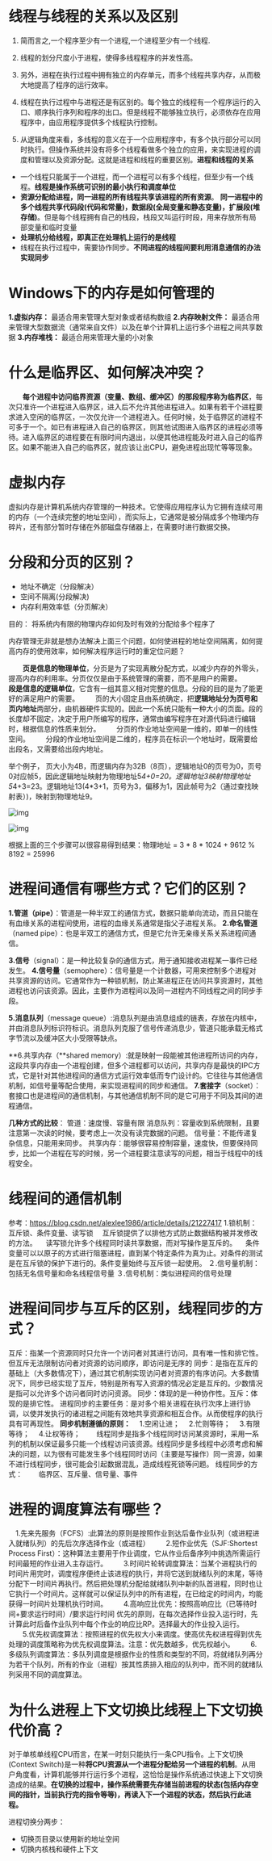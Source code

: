 # 线程与线程的关系以及区别

1) 简而言之,一个程序至少有一个进程,一个进程至少有一个线程.

2) 线程的划分尺度小于进程，使得多线程程序的并发性高。

3) 另外，进程在执行过程中拥有独立的内存单元，而多个线程共享内存，从而极大地提高了程序的运行效率。

4) 线程在执行过程中与进程还是有区别的。每个独立的线程有一个程序运行的入口、顺序执行序列和程序的出口。但是线程不能够独立执行，必须依存在应用程序中，由应用程序提供多个线程执行控制。
5) 从逻辑角度来看，多线程的意义在于一个应用程序中，有多个执行部分可以同时执行。但操作系统并没有将多个线程看做多个独立的应用，来实现进程的调度和管理以及资源分配。这就是进程和线程的重要区别。**进程和线程的关系**

- 一个线程只能属于一个进程，而一个进程可以有多个线程，但至少有一个线程。**线程是操作系统可识别的最小执行和调度单位**
- **资源分配给进程，同一进程的所有线程共享该进程的所有资源**。 **同一进程中的多个线程共享代码段(代码和常量)，数据段(全局变量和静态变量)，扩展段(堆存储)**。但是每个线程拥有自己的栈段，栈段又叫运行时段，用来存放所有局部变量和临时变量
- **处理机分给线程，即真正在处理机上运行的是线程**
- 线程在执行过程中，需要协作同步。**不同进程的线程间要利用消息通信的办法实现同步**

# Windows下的内存是如何管理的

 **1.虚拟内存：**
最适合用来管理大型对象或者结构数组
**2.内存映射文件：**
最适合用来管理大型数据流（通常来自文件）以及在单个计算机上运行多个进程之间共享数据
**3.内存堆栈：**
最适合用来管理大量的小对象 

# 什么是临界区、如何解决冲突？

　　**每个进程中访问临界资源（变量、数组、缓冲区）的那段程序称为临界区**，每次只准许一个进程进入临界区，进入后不允许其他进程进入。如果有若干个进程要求进入空闲的临界区，一次仅允许一个进程进入。任何时候，处于临界区的进程不可多于一个。如已有进程进入自己的临界区，则其他试图进入临界区的进程必须等待。进入临界区的进程要在有限时间内退出，以便其他进程能及时进入自己的临界区。如果不能进入自己的临界区，就应该让出CPU，避免进程出现忙等等现象。

# 虚拟内存

 虚拟内存是计算机系统内存管理的一种技术。它使得应用程序认为它拥有连续可用的内存（一个连续完整的地址空间），而实际上，它通常是被分隔成多个物理内存碎片，还有部分暂时存储在外部磁盘存储器上，在需要时进行数据交换。 


# 分段和分页的区别？

* 地址不确定（分段解决）
* 空间不隔离(分段解决)
* 内存利用效率低（分页解决）

目的： 将系统内有限的物理内存如何及时有效的分配给多个程序了 

 内存管理无非就是想办法解决上面三个问题，如何使进程的地址空间隔离，如何提高内存的使用效率，如何解决程序运行时的重定位问题？ 

　　**页是信息的物理单位**，分页是为了实现离散分配方式，以减少内存的外零头，提高内存的利用率。分页仅仅是由于系统管理的需要，而不是用户的需要。
　　**段是信息的逻辑单位**，它含有一组其意义相对完整的信息。分段的目的是为了能更好的满足用户的需要。
　　页的大小固定且由系统确定，把**逻辑地址分为页号和页内地址**两部分，由机器硬件实现的。因此一个系统只能有一种大小的页面。段的长度却不固定，决定于用户所编写的程序，通常由编写程序在对源代码进行编辑时，根据信息的性质来划分。
　　分页的作业地址空间是一维的，即单一的线性空间。
　　分段的作业地址空间是二维的，程序员在标识一个地址时，既需要给出段名，又需要给出段内地址。



 举个例子， 页大小为4B，而逻辑内存为32B（8页），逻辑地址0的页号为0，页号0对应帧5，因此逻辑地址映射为物理地址5*4+0=20。逻辑地址3映射物理地址5*4+3=23。逻辑地址13(4*3+1，页号为3，偏移为1，因此帧号为2（通过查找映射表）)，映射到物理地址9。 

 ![img](操作系统面试.assets/12230204-439af747b09c4d9b9fc18cf69f531141.png) 

 ![img](操作系统面试.assets/20130430155810249) 



 根据上面的三个步骤可以很容易得到结果：物理地址 = 3 * 8 * 1024 + 9612 % 8192 = 25996 

# 进程间通信有哪些方式？它们的区别？

**1.管道（pipe）**：管道是一种半双工的通信方式，数据只能单向流动，而且只能在有血缘关系的进程间使用，进程的血缘关系通常是指父子进程关系。
**2.命名管道**（named pipe）：也是半双工的通信方式，但是它允许无亲缘关系关系进程间通信。

**3.信号**（signal）：是一种比较复杂的通信方式，用于通知接收进程某一事件已经发生。
**4.信号量**（semophere）：信号量是一个计数器，可用来控制多个进程对共享资源的访问。它通常作为一种锁机制，防止某进程正在访问共享资源时，其他进程也访问该资源。因此，主要作为进程间以及同一进程内不同线程之间的同步手段。

**5.消息队列**（message queue）:消息队列是由消息组成的链表，存放在内核中，并由消息队列标识符标识。消息队列克服了信号传递消息少，管道只能承载无格式字节流以及缓冲区大小受限等缺点。

**6.共享内存（**shared memory）:就是映射一段能被其他进程所访问的内存，这段共享内存由一个进程创建，但多个进程都可以访问，共享内存是最快的IPC方式，它是针对其他进程间的通信方式运行效率低而专门设计的。它往往与其他通信机制，如信号量等配合使用，来实现进程间的同步和通信。
**7.套接字**（socket）：套接口也是进程间的通信机制，与其他通信机制不同的是它可用于不同及其间的进程通信。

**几种方式的比较**：
管道：速度慢、容量有限
消息队列：容量收到系统限制，且要注意第一次读的时候，要考虑上一次没有读完数据的问题。
信号量：不能传递复杂信息，只能用来同步。
共享内存：能够很容易控制容量，速度快，但要保持同步，比如一个进程在写的时候，另一个进程要注意读写的问题，相当于线程中的线程安全。

# 线程间的通信机制

参考：https://blog.csdn.net/alexlee1986/article/details/21227417
1.锁机制：互斥锁、条件变量、读写锁
　互斥锁提供了以排他方式防止数据结构被并发修改的方法。
　读写锁允许多个线程同时读共享数据，而对写操作是互斥的。
　条件变量可以以原子的方式进行阻塞进程，直到某个特定条件为真为止。对条件的测试是在互斥锁的保护下进行的。条件变量始终与互斥锁一起使用。
２.信号量机制：包括无名信号量和命名线程信号量
３.信号机制：类似进程间的信号处理


# 进程间同步与互斥的区别，线程同步的方式？

互斥：指某一个资源同时只允许一个访问者对其进行访问，具有唯一性和排它性。但互斥无法限制访问者对资源的访问顺序，即访问是无序的
同步：是指在互斥的基础上（大多数情况下），通过其它机制实现访问者对资源的有序访问。大多数情况下，同步已经实现了互斥，特别是所有写入资源的情况必定是互斥的。少数情况是指可以允许多个访问者同时访问资源。
同步：体现的是一种协作性。互斥：体现的是排它性。
进程同步的主要任务：是对多个相关进程在执行次序上进行协调，以使并发执行的诸进程之间能有效地共享资源和相互合作。从而使程序的执行具有可再现性。
**同步机制遵循的原则：**
　1.空闲让进；
　2.忙则等待；
　3.有限等待；
　4.让权等待；
　　线程同步是指多个线程同时访问某资源时，采用一系列的机制以保证最多只能一个线程访问该资源。线程同步是多线程中必须考虑和解决的问题，以为很有可能发生多个线程同时访问（主要是写操作）同一资源，如果不进行线程同步，很可能会引起数据混乱，造成线程死锁等问题。
线程同步的方式：
　　临界区、互斥量、信号量、事件

# 进程的调度算法有哪些？

　1.先来先服务（FCFS）:此算法的原则是按照作业到达后备作业队列（或进程进入就绪队列）的先后次序选择作业（或进程）
　　2.短作业优先（SJF:Shortest Process First）：这种算法主要用于作业调度，它从作业后备序列中挑选所需运行时间最短的作业进入主存运行。
　　3.时间片轮转调度算法：当某个进程执行的时间片用完时，调度程序便终止该进程的执行，并将它送到就绪队列的末尾，等待分配下一时间片再执行。然后把处理机分配给就绪队列中新的队首进程，同时也让它执行一个时间片。这样就可以保证队列中的所有进程，在已给定的时间内，均能获得一时间片处理机执行时间。
　　4.高响应比优先：按照高响应比（已等待时间+要求运行时间）/要求运行时间 优先的原则，在每次选择作业投入运行时，先计算此时后备作业队列中每个作业的响应比RP。选择最大的作业投入运行。
　　5.优先权调度算法：按照进程的优先权大小来调度。使高优先权进程得到优先处理的调度策略称为优先权调度算法。注意：优先数越多，优先权越小。
　　6.多级队列调度算法：多队列调度是根据作业的性质和类型的不同，将就绪队列再分为若干个队列，所有的作业（进程）按其性质排入相应的队列中，而不同的就绪队列采用不同的调度算法。

# **为什么进程上下文切换比线程上下文切换代价高？**

 对于单核单线程CPU而言，在某一时刻只能执行一条CPU指令。上下文切换(Context Switch)是一种**将CPU资源从一个进程分配给另一个进程的机制**。从用户角度看，计算机能够并行运行多个进程，这恰恰是操作系统通过快速上下文切换造成的结果。**在切换的过程中，操作系统需要先存储当前进程的状态(包括内存空间的指针，当前执行完的指令等等)，再读入下一个进程的状态，然后执行此进程。** 

进程切换分两步：

- 切换页目录以使用新的地址空间
- 切换内核栈和硬件上下文